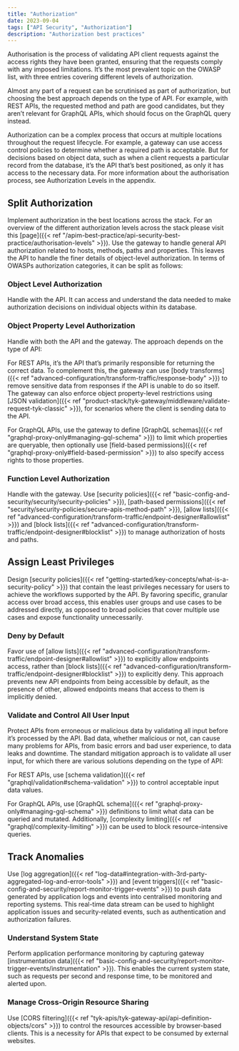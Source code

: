```yaml
---
title: "Authorization"
date: 2023-09-04
tags: ["API Security", "Authorization"]
description: "Authorization best practices"
---
```


Authorisation is the process of validating API client requests against the access rights they have been granted, ensuring that the requests comply with any imposed limitations. It’s the most prevalent topic on the OWASP list, with three entries covering different levels of authorization.

Almost any part of a request can be scrutinised as part of authorization, but choosing the best approach depends on the type of API. For example, with REST APIs, the requested method and path are good candidates, but they aren’t relevant for GraphQL APIs, which should focus on the GraphQL query instead.

Authorization can be a complex process that occurs at multiple locations throughout the request lifecycle. For example, a gateway can use access control policies to determine whether a required path is acceptable. But for decisions based on object data, such as when a client requests a particular record from the database, it’s the API that’s best positioned, as only it has access to the necessary data. For more information about the authorisation process, see Authorization Levels in the appendix.

## Split Authorization

Implement authorization in the best locations across the stack. For an overview of the different authorization levels across the stack please visit this [page]({{< ref "/apim-best-practice/api-security-best-practice/authorisation-levels" >}}). Use the gateway to handle general API authorization related to hosts, methods, paths and properties. This leaves the API to handle the finer details of object-level authorization. In terms of OWASPs authorization categories, it can be split as follows:

### Object Level Authorization

Handle with the API. It can access and understand the data needed to make authorization decisions on individual objects within its database.

### Object Property Level Authorization

Handle with both the API and the gateway. The approach depends on the type of API:

For REST APIs, it’s the API that’s primarily responsible for returning the correct data. To complement this, the gateway can use [body transforms]({{< ref "advanced-configuration/transform-traffic/response-body" >}}) to remove sensitive data from responses if the API is unable to do so itself. The gateway can also enforce object property-level restrictions using [JSON validation]({{< ref "product-stack/tyk-gateway/middleware/validate-request-tyk-classic" >}}), for scenarios where the client is sending data to the API.

For GraphQL APIs, use the gateway to define [GraphQL schemas]({{< ref "graphql-proxy-only#managing-gql-schema" >}}) to limit which properties are queryable, then optionally use [field-based permissions]({{< ref "graphql-proxy-only#field-based-permission" >}}) to also specify access rights to those properties. 

### Function Level Authorization

Handle with the gateway. Use [security policies]({{< ref "basic-config-and-security/security/security-policies" >}}), [path-based permissions]({{< ref "security/security-policies/secure-apis-method-path" >}}), [allow lists]({{< ref "advanced-configuration/transform-traffic/endpoint-designer#allowlist" >}}) and [block lists]({{< ref "advanced-configuration/transform-traffic/endpoint-designer#blocklist" >}}) to manage authorization of hosts and paths.

## Assign Least Privileges

Design [security policies]({{< ref "getting-started/key-concepts/what-is-a-security-policy" >}}) that contain the least privileges necessary for users to achieve the workflows supported by the API. By favoring specific, granular access over broad access, this enables user groups and use cases to be addressed directly, as opposed to broad policies that cover multiple use cases and expose functionality unnecessarily.

### Deny by Default

Favor use of [allow lists]({{< ref "advanced-configuration/transform-traffic/endpoint-designer#allowlist" >}}) to explicitly allow endpoints access, rather than [block lists]({{< ref "advanced-configuration/transform-traffic/endpoint-designer#blocklist" >}}) to explicitly deny. This approach prevents new API endpoints from being accessible by default, as the presence of other, allowed endpoints means that access to them is implicitly denied.

### Validate and Control All User Input

Protect APIs from erroneous or malicious data by validating all input before it’s processed by the API. Bad data, whether malicious or not, can cause many problems for APIs, from basic errors and bad user experience, to data leaks and downtime. The standard mitigation approach is to validate all user input, for which there are various solutions depending on the type of API:

For REST APIs, use [schema validation]({{< ref "graphql/validation#schema-validation" >}}) to control acceptable input data values.

For GraphQL APIs, use [GraphQL schema]({{< ref "graphql-proxy-only#managing-gql-schema" >}}) definitions to limit what data can be queried and mutated. Additionally, [complexity limiting]({{< ref "graphql/complexity-limiting" >}}) can be used to block resource-intensive queries.

## Track Anomalies

Use [log aggregation]({{< ref "log-data#integration-with-3rd-party-aggregated-log-and-error-tools" >}}) and [event triggers]({{< ref "basic-config-and-security/report-monitor-trigger-events" >}}) to push data generated by application logs and events into centralised monitoring and reporting systems. This real-time data stream can be used to highlight application issues and security-related events, such as authentication and authorization failures.

### Understand System State

Perform application performance monitoring by capturing gateway [instrumentation data]({{< ref "basic-config-and-security/report-monitor-trigger-events/instrumentation" >}}). This enables the current system state, such as requests per second and response time, to be monitored and alerted upon.

### Manage Cross-Origin Resource Sharing

Use [CORS filtering]({{< ref "tyk-apis/tyk-gateway-api/api-definition-objects/cors" >}}) to control the resources accessible by browser-based clients. This is a necessity for APIs that expect to be consumed by external websites.
